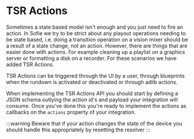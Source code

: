 # TSR Actions

Sometimes a state based model isn't enough and you just need to fire an action. In Sofie we try to be strict about any playout operations needing to be state based, i.e. doing a transition operation on a vision mixer should be a result of a state change, not an action. However, there are things that are easier done with actions. For example cleaning up a playlist on a graphics server or formatting a disk on a recorder. For these scenarios we have added TSR Actions.

TSR Actions can be triggered through the UI by a user, through blueprints when the rundown is activated or deactivated or through adlib actions.

When implementing the TSR Actions API you should start by defining a JSON schema outlying the action id's and payload your integration will consume. Once you've done this you're ready to implement the actions as callbacks on the `actions` property of your integration.

:::warning
Beware that if your action changes the state of the device you should handle this appropriately by resetting the resolver
:::

